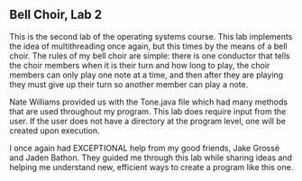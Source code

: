 ## Bell Choir, Lab 2
This is the second lab of the operating systems course. This lab implements the idea of multithreading once again, but this times by the means of a bell choir. The rules of  my bell choir are simple: there is one conductor that tells the choir members when it is their turn and how long to play, the choir members can only play one note at a time, and then after they are playing they must give up their turn so another member can play a note.

Nate Williams provided us with the Tone.java file which had many methods that are used throughout my program.  This lab does require input from the user. If the user does not have a directory at the program level, one will be created upon execution. 

I once again had EXCEPTIONAL help from my good friends, Jake Grossé and Jaden Bathon. They guided me through this lab while sharing ideas and helping me understand new, efficient ways to create a program like this one. 

